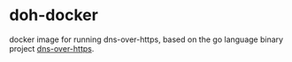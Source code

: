 # doh-docker 
docker image for running dns-over-https, based on the go language binary project [dns-over-https](https://github.com/m13253/dns-over-https).
